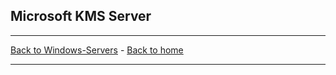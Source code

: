 ## Microsoft KMS Server

---

[Back to Windows-Servers](Default.md) - [Back to home](../README.md)

---
